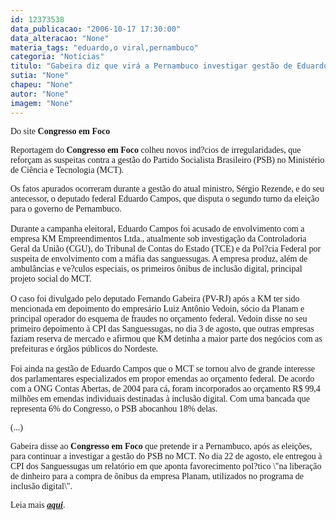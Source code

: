 ```yaml
---
id: 12373538
data_publicacao: "2006-10-17 17:30:00"
data_alteracao: "None"
materia_tags: "eduardo,o viral,pernambuco"
categoria: "Notícias"
titulo: "Gabeira diz que virá a Pernambuco investigar gestão de Eduardo no MCT"
sutia: "None"
chapeu: "None"
autor: "None"
imagem: "None"
---
```

<p><P><FONT face=Verdana>Do site <STRONG>Congresso em Foco</STRONG></FONT></P></p>
<p><P><FONT face=Verdana>Reportagem do <B>Congresso em Foco</B> colheu novos ind?cios de irregularidades, que reforçam as suspeitas contra a gestão do Partido Socialista Brasileiro (PSB) no Ministério de Ciência e Tecnologia (MCT). </FONT></P></p>
<p><P><FONT face=Verdana>Os fatos apurados ocorreram durante a gestão do atual ministro, Sérgio Rezende, e do seu antecessor, o deputado federal Eduardo Campos, que disputa o segundo turno da eleição para o governo de Pernambuco.<BR><BR>Durante a campanha eleitoral, Eduardo Campos foi acusado de envolvimento com a empresa KM Empreendimentos Ltda., atualmente sob investigação da Controladoria Geral da União (CGU), do Tribunal de Contas do Estado (TCE) e da Pol?cia Federal por suspeita de envolvimento com a máfia das sanguessugas. A empresa produz, além de ambulâncias e ve?culos especiais, os primeiros ônibus de inclusão digital, principal projeto social do MCT. <BR><BR>O caso foi divulgado pelo deputado Fernando Gabeira (PV-RJ) após a KM ter sido mencionada em depoimento do empresário Luiz Antônio Vedoin, sócio da Planam e principal operador do esquema de fraudes no orçamento federal. Vedoin disse no seu primeiro depoimento à CPI das Sanguessugas, no dia 3 de agosto, que outras empresas faziam reserva de mercado e afirmou que KM detinha a maior parte dos negócios com as prefeituras e órgãos públicos do Nordeste.<BR><BR>Foi ainda na gestão de Eduardo Campos que o MCT se tornou alvo de grande interesse dos parlamentares especializados em propor emendas ao orçamento federal. De acordo com a ONG Contas Abertas, de 2004 para cá, foram incorporados ao orçamento R$ 99,4 milhões em emendas individuais destinadas à inclusão digital. Com uma bancada que representa 6% do Congresso, o PSB abocanhou 18% delas.<BR></FONT></P></p>
<p><P><FONT face=Verdana>(...)<BR></FONT></P></p>
<p><P><FONT face=Verdana>Gabeira disse ao <B>Congresso em Foco</B> que pretende ir a Pernambuco, após as eleições, para continuar a investigar a gestão do PSB no MCT. No dia 22 de agosto, ele entregou à CPI dos Sanguessugas um relatório em que aponta favorecimento pol?tico \"na liberação de dinheiro para a compra de ônibus da empresa Planam, utilizados no programa de inclusão digital\". </FONT></P></p>
<p><P><FONT face=Verdana>Leia mais <STRONG><EM><A href=\"https://www.congressoemfoco.com.br/Noticia.aspx?id=10726\" target=_blank>aqui</A></EM></STRONG>.</FONT></P> </p>
